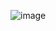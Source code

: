 ![image](https://github.com/jusupm/BootCampDBeaver/assets/98189162/c18fb6ee-a968-4511-a157-3e2690c5cb7f)
